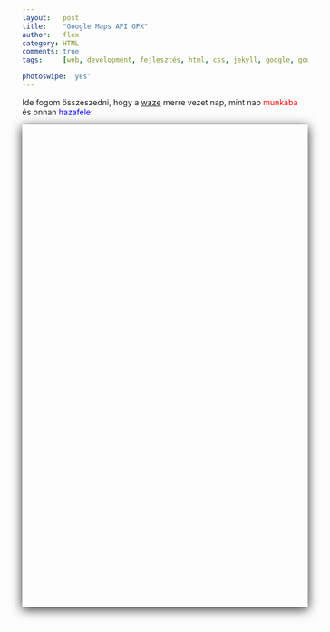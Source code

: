 ```yaml
---
layout:   post
title:    "Google Maps API GPX"
author:   flex
category: HTML
comments: true
tags:     [web, development, fejlesztés, html, css, jekyll, google, google map, map, api, hun]

photoswipe: 'yes'
---
```


Ide fogom összeszedni, hogy a [waze](https://www.waze.com/) merre vezet nap, mint nap <span style="color: red;">munkába</span> és onnan <span style="color: blue;">hazafele</span>:

<script type='text/javascript' src='https://maps.googleapis.com/maps/api/js?key=AIzaSyAubcKvynd2lNrvNQHlTt6b7Q8OBxDzNOg'></script>

<div id="map-wrap" class="overridemaxwidthboth" style="-webkit-box-shadow: 0px 4px 18px rgba(0,0,0,0.84); -moz-box-shadow: 0px 4px 18px rgba(0,0,0,0.84); box-shadow: 0px 4px 18px rgba(0,0,0,0.84); margin-bottom: .5em;">
	<div id="map" style="width:auto; height:850px;"></div>
</div>

<script type="text/javascript"
    src="https://ajax.googleapis.com/ajax/libs/jquery/1.6.1/jquery.min.js">
</script>

<script type="text/javascript"
    src="js/loadgpx.js">
</script>

<!-- https://github.com/peplin/gpxviewer -->

<script type="text/javascript">

	function loadGPXFileIntoGoogleMap( map, filename, color, opacity ) {
	$.ajax( { url: filename, dataType: "xml", success: function( data ) {
		var parser = new GPXParser( data, map );	// 
		parser.setTrackColour( color );     		// Set the track line colour
		parser.setTrackWidth( 5 );          		// Set the track line width
		parser.setTrackOpacity( opacity );			// Set the track line opacity
		parser.setMinTrackPointDelta( 0.001 );		// Set the minimum distance between track points
		parser.centerAndZoom( data );				// 
		parser.addTrackpointsToMap();         		// Add the trackpoints
		parser.addRoutepointsToMap();         		// Add the routepoints
		parser.addWaypointsToMap();           		// Add the waypoints
		} } );
	}

	$( document ).ready( function() {
		var infowindow = new google.maps.InfoWindow();

		var map = new google.maps.Map( document.getElementById( 'map' ), {
			zoom     : 3.5,
			center   : new google.maps.LatLng( 50, -33 ),
			mapTypeId: google.maps.MapTypeId.ROADMAP
		} );
		
	    loadGPXFileIntoGoogleMap( map, "gpx/MOM2HOME20181015.gpx", "#0000ff", .4 ); // blue 1

	    loadGPXFileIntoGoogleMap( map, "gpx/MOM2HOME20181017.gpx", "#0000ff", .4 ); // blue 2
	    
	    loadGPXFileIntoGoogleMap( map, "gpx/HOME2MOM20181018.gpx", "#ff0000", .4 ); // red 3
   	    loadGPXFileIntoGoogleMap( map, "gpx/MOM2HOME20181018.gpx", "#0000ff", .4 ); // blue 
	    
	    loadGPXFileIntoGoogleMap( map, "gpx/HOME2MOM20181019.gpx", "#ff0000", .4 ); // red 4
	    loadGPXFileIntoGoogleMap( map, "gpx/MOM2HOME20181019.gpx", "#0000ff", .4 ); // blue 
	   
	    loadGPXFileIntoGoogleMap( map, "gpx/MOM2HOME20181026.gpx", "#0000ff", .4 ); // blue 5

   	    loadGPXFileIntoGoogleMap( map, "gpx/HOME2MOM20181031.gpx", "#ff0000", .4 ); // red 6

   	    loadGPXFileIntoGoogleMap( map, "gpx/MOM2HOME20181031.gpx", "#0000ff", .4 ); // blue 7

   	    loadGPXFileIntoGoogleMap( map, "gpx/MOM2HOME20181105.gpx", "#0000ff", .4 ); // blue 8

//   	    loadGPXFileIntoGoogleMap( map, "gpx/MOM2HOME20181106.gpx", "#0000ff", .4 ); // blue 9

   	    loadGPXFileIntoGoogleMap( map, "gpx/HOME2MOM20181109.gpx", "#ff0000", .4 ); // red 10
   	    loadGPXFileIntoGoogleMap( map, "gpx/MOM2HOME20181109.gpx", "#0000ff", .4 );

   	    loadGPXFileIntoGoogleMap( map, "gpx/HOME2MOM20181111.gpx", "#ff0000", .4 ); // red 11
   	    loadGPXFileIntoGoogleMap( map, "gpx/MOM2HOME20181111.gpx", "#0000ff", .4 );

   	    loadGPXFileIntoGoogleMap( map, "gpx/HOME2MOM20181112.gpx", "#ff0000", .4 ); // red 12
   	    loadGPXFileIntoGoogleMap( map, "gpx/MOM2HOME20181112.gpx", "#0000ff", .4 );

   	    loadGPXFileIntoGoogleMap( map, "gpx/HOME2MOM20181114.gpx", "#ff0000", .4 ); // red 13

   	    loadGPXFileIntoGoogleMap( map, "gpx/HOME2MOM20181116.gpx", "#ff0000", .4 ); // red 14

	    //loadGPXFileIntoGoogleMap( map, "gpx/kornati.gpx" );
	} );

</script>